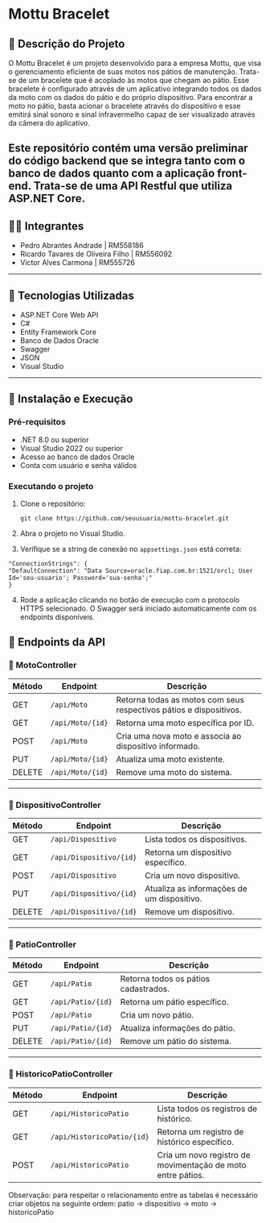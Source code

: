 # Mottu Bracelet

## 📌 Descrição do Projeto

O Mottu Bracelet é um projeto desenvolvido para a empresa Mottu, que visa o gerenciamento eficiente de suas motos nos pátios de manutenção. Trata-se de um bracelete que é acoplado às motos que chegam ao pátio.
Esse bracelete é configurado através de um aplicativo integrando todos os dados da moto com os dados do pátio e do próprio dispositivo. Para encontrar a moto no pátio, basta acionar o bracelete através do dispositivo e 
esse emitirá sinal sonoro e sinal infravermelho capaz de ser visualizado através da câmera do aplicativo.

Este repositório contém uma versão preliminar do código backend que se integra tanto com o banco de dados quanto com a aplicação front-end. Trata-se de uma API Restful que utiliza ASP.NET Core.
---

## 👨‍💻 Integrantes

- Pedro Abrantes Andrade | RM558186
- Ricardo Tavares de Oliveira Filho | RM556092
- Victor Alves Carmona | RM555726

---

## 🚀 Tecnologias Utilizadas

- ASP.NET Core Web API
- C#
- Entity Framework Core
- Banco de Dados Oracle
- Swagger
- JSON
- Visual Studio

---

## 📂 Instalação e Execução

### Pré-requisitos

- .NET 8.0 ou superior
- Visual Studio 2022 ou superior
- Acesso ao banco de dados Oracle
- Conta com usuário e senha válidos

### Executando o projeto

1. Clone o repositório:

   ```
   git clone https://github.com/seuusuario/mottu-bracelet.git
   ```

2. Abra o projeto no Visual Studio.

3. Verifique se a string de conexão no `appsettings.json` está correta:

  ```
  "ConnectionStrings": {
  "DefaultConnection": "Data Source=oracle.fiap.com.br:1521/orcl; User Id='seu-usuario'; Password='sua-senha';"
}
```

4. Rode a aplicação clicando no botão de execução com o protocolo HTTPS selecionado. O Swagger será iniciado automaticamente com os endpoints disponíveis.

## 📡 Endpoints da API

### 🔧 MotoController

| Método | Endpoint             | Descrição                                        |
|--------|----------------------|--------------------------------------------------|
| GET    | `/api/Moto`          | Retorna todas as motos com seus respectivos pátios e dispositivos. |
| GET    | `/api/Moto/{id}`     | Retorna uma moto específica por ID.             |
| POST   | `/api/Moto`          | Cria uma nova moto e associa ao dispositivo informado. |
| PUT    | `/api/Moto/{id}`     | Atualiza uma moto existente.                    |
| DELETE | `/api/Moto/{id}`     | Remove uma moto do sistema.                     |

---

### 🔧 DispositivoController

| Método | Endpoint                  | Descrição                               |
|--------|---------------------------|-----------------------------------------|
| GET    | `/api/Dispositivo`        | Lista todos os dispositivos.            |
| GET    | `/api/Dispositivo/{id}`   | Retorna um dispositivo específico.      |
| POST   | `/api/Dispositivo`        | Cria um novo dispositivo.               |
| PUT    | `/api/Dispositivo/{id}`   | Atualiza as informações de um dispositivo. |
| DELETE | `/api/Dispositivo/{id}`   | Remove um dispositivo.                  |

---

### 🔧 PatioController

| Método | Endpoint             | Descrição                           |
|--------|----------------------|-------------------------------------|
| GET    | `/api/Patio`         | Retorna todos os pátios cadastrados. |
| GET    | `/api/Patio/{id}`    | Retorna um pátio específico.        |
| POST   | `/api/Patio`         | Cria um novo pátio.                 |
| PUT    | `/api/Patio/{id}`    | Atualiza informações do pátio.      |
| DELETE | `/api/Patio/{id}`    | Remove um pátio do sistema.         |

---

### 🔧 HistoricoPatioController

| Método | Endpoint                    | Descrição                                                |
|--------|-----------------------------|----------------------------------------------------------|
| GET    | `/api/HistoricoPatio`       | Lista todos os registros de histórico.                   |
| GET    | `/api/HistoricoPatio/{id}`  | Retorna um registro de histórico específico.             |
| POST   | `/api/HistoricoPatio`       | Cria um novo registro de movimentação de moto entre pátios. |

Observação: para respeitar o relacionamento entre as tabelas é necessário criar objetos na seguinte ordem:
patio -> dispositivo -> moto -> historicoPatio


